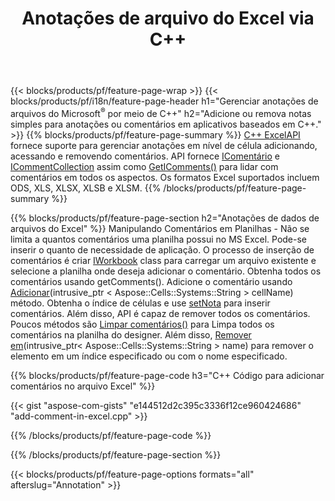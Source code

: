 ﻿---
title: Anotações de arquivo do Excel via C++
url: /pt/cpp/annotation/
description: Adicione ou remova comentários de anotações de dados de planilhas do Excel e OpenOffice com a biblioteca C++.
---
{{< blocks/products/pf/feature-page-wrap >}}
{{< blocks/products/pf/i18n/feature-page-header h1="Gerenciar anotações de arquivos do Microsoft<sup>&reg;</sup> por meio de C++" h2="Adicione ou remova notas simples para anotações ou comentários em aplicativos baseados em C++." >}}
{{% blocks/products/pf/feature-page-summary %}}
[C++ ExcelAPI](/cells/cpp/) fornece suporte para gerenciar anotações em nível de célula adicionando, acessando e removendo comentários. API fornece [IComentário](https://apireference.aspose.com/cells/cpp/class/aspose.cells.i_comment) e [ICommentCollection](https://apireference.aspose.com/cells/cpp/class/aspose.cells.i_comment_collection) assim como [GetIComments()](https://apireference.aspose.com/cells/cpp/class/aspose.cells.i_worksheet#ae7cce5f85b7b25a1e5c58df1b613ca5a) para lidar com comentários em todos os aspectos. Os formatos Excel suportados incluem ODS, XLS, XLSX, XLSB e XLSM.
{{% /blocks/products/pf/feature-page-summary %}}

{{% blocks/products/pf/feature-page-section h2="Anotações de dados de arquivos do Excel" %}}
Manipulando Comentários em Planilhas - Não se limita a quantos comentários uma planilha possui no MS Excel. Pode-se inserir o quanto de necessidade de aplicação. O processo de inserção de comentários é criar [IWorkbook](https://apireference.aspose.com/cells/cpp/class/aspose.cells.i_workbook) class para carregar um arquivo existente e selecione a planilha onde deseja adicionar o comentário. Obtenha todos os comentários usando getComments(). Adicione o comentário usando [Adicionar](https://apireference.aspose.com/cells/cpp/class/aspose.cells.i_comment_collection#a3f014415e292fa15c6220e9727dad384)(intrusive_ptr < Aspose::Cells::Systems::String > cellName) método. Obtenha o índice de células e use [setNota](https://apireference.aspose.com/cells/cpp/com.aspose.cells/comment#Note) para inserir comentários. Além disso, API é capaz de remover todos os comentários. Poucos métodos são [Limpar comentários()](https://apireference.aspose.com/cells/cpp/class/aspose.cells.i_worksheet#ad4e0ea291ae60fc1b5d815e520edc6c3) para Limpa todos os comentários na planilha do designer. Além disso, [Remover em](https://apireference.aspose.com/cells/cpp/class/aspose.cells.i_worksheet_collection#addabcc7d7d76874694018fb3ba37b72c)(intrusive_ptr< Aspose::Cells::Systems::String > name) para remover o elemento em um índice especificado ou com o nome especificado.

{{% blocks/products/pf/feature-page-code h3="C++ Código para adicionar comentários no arquivo Excel" %}}

{{< gist "aspose-com-gists" "e144512d2c395c3336f12ce960424686" "add-comment-in-excel.cpp" >}}

{{% /blocks/products/pf/feature-page-code %}}

{{% /blocks/products/pf/feature-page-section %}}

{{< blocks/products/pf/feature-page-options formats="all" afterslug="Annotation" >}}